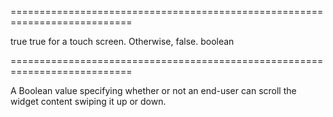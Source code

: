 <!--**
/*-------------------------------------------
    Auto-generated file. Do not modify.
-------------------------------------------

**-->
===========================================================================
<!--default-->true<!--/default-->
<!--custom_default_for_desktop-->true for a touch screen. Otherwise, false.<!--/custom_default_for_desktop-->
<!--type-->boolean<!--/type-->
===========================================================================

<!--shortDescription-->
A Boolean value specifying whether or not an end-user can scroll the widget content swiping it up or down.
<!--/shortDescription-->

<!--fullDescription-->

<!--/fullDescription-->